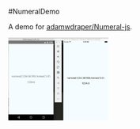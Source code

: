 #NumeralDemo

A demo for [adamwdraper/Numeral-js](https://github.com/adamwdraper/Numeral-js).

<img src="./graphics/pic1.png" width="40%"/>